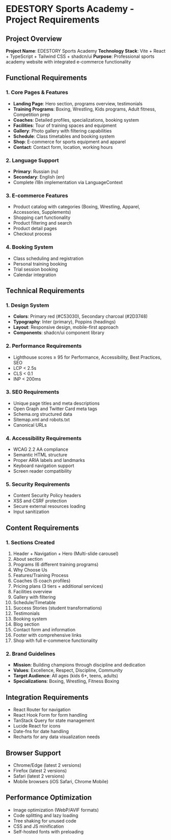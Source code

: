 # EDESTORY Sports Academy - Project Requirements

## Project Overview
**Project Name**: EDESTORY Sports Academy
**Technology Stack**: Vite + React + TypeScript + Tailwind CSS + shadcn/ui
**Purpose**: Professional sports academy website with integrated e-commerce functionality

## Functional Requirements

### 1. Core Pages & Features
- **Landing Page**: Hero section, programs overview, testimonials
- **Training Programs**: Boxing, Wrestling, Kids programs, Adult fitness, Competition prep
- **Coaches**: Detailed profiles, specializations, booking system
- **Facilities**: Tour of training spaces and equipment
- **Gallery**: Photo gallery with filtering capabilities
- **Schedule**: Class timetables and booking system
- **Shop**: E-commerce for sports equipment and apparel
- **Contact**: Contact form, location, working hours

### 2. Language Support
- **Primary**: Russian (ru)
- **Secondary**: English (en) 
- Complete i18n implementation via LanguageContext

### 3. E-commerce Features
- Product catalog with categories (Boxing, Wrestling, Apparel, Accessories, Supplements)
- Shopping cart functionality
- Product filtering and search
- Product detail pages
- Checkout process

### 4. Booking System
- Class scheduling and registration
- Personal training booking
- Trial session booking
- Calendar integration

## Technical Requirements

### 1. Design System
- **Colors**: Primary red (#C53030), Secondary charcoal (#2D3748)
- **Typography**: Inter (primary), Poppins (headings)
- **Layout**: Responsive design, mobile-first approach
- **Components**: shadcn/ui component library

### 2. Performance Requirements
- Lighthouse scores ≥ 95 for Performance, Accessibility, Best Practices, SEO
- LCP < 2.5s
- CLS < 0.1
- INP < 200ms

### 3. SEO Requirements
- Unique page titles and meta descriptions
- Open Graph and Twitter Card meta tags
- Schema.org structured data
- Sitemap.xml and robots.txt
- Canonical URLs

### 4. Accessibility Requirements
- WCAG 2.2 AA compliance
- Semantic HTML structure
- Proper ARIA labels and landmarks
- Keyboard navigation support
- Screen reader compatibility

### 5. Security Requirements
- Content Security Policy headers
- XSS and CSRF protection
- Secure external resources loading
- Input sanitization

## Content Requirements

### 1. Sections Created
1. Header + Navigation + Hero (Multi-slide carousel)
2. About section
3. Programs (6 different training programs)
4. Why Choose Us
5. Features/Training Process
6. Coaches (5 coach profiles)
7. Pricing plans (3 tiers + additional services)
8. Facilities overview
9. Gallery with filtering
10. Schedule/Timetable
11. Success Stories (student transformations)
12. Testimonials
13. Booking system
14. Blog section
15. Contact form and information
16. Footer with comprehensive links
17. Shop with full e-commerce functionality

### 2. Brand Guidelines
- **Mission**: Building champions through discipline and dedication
- **Values**: Excellence, Respect, Discipline, Community
- **Target Audience**: All ages (kids 6+, teens, adults)
- **Specializations**: Boxing, Wrestling, Fitness Boxing

## Integration Requirements
- React Router for navigation
- React Hook Form for form handling
- TanStack Query for state management
- Lucide React for icons
- Date-fns for date handling
- Recharts for any data visualization needs

## Browser Support
- Chrome/Edge (latest 2 versions)
- Firefox (latest 2 versions)
- Safari (latest 2 versions)
- Mobile browsers (iOS Safari, Chrome Mobile)

## Performance Optimization
- Image optimization (WebP/AVIF formats)
- Code splitting and lazy loading
- Tree shaking for unused code
- CSS and JS minification
- Self-hosted fonts with preloading